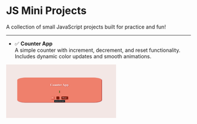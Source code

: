 ﻿# JS Mini Projects 

A collection of small JavaScript projects built for practice and fun!

---

- ✅ **Counter App**  
  A simple counter with increment, decrement, and reset functionality. Includes dynamic color updates and smooth animations.
  
<img src="assets/counter-app.png" alt="Counter App Screenshot" width="300" />
